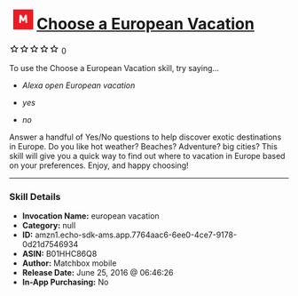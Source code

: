 # &nbsp;<img src="skill_icon" alt="Choose a European Vacation icon" width="36"> [Choose a European Vacation](http://alexa.amazon.com/#skills/amzn1.echo-sdk-ams.app.7764aac6-6ee0-4ce7-9178-0d21d7546934)
![0 stars](../../images/ic_star_border_black_18dp_1x.png)![0 stars](../../images/ic_star_border_black_18dp_1x.png)![0 stars](../../images/ic_star_border_black_18dp_1x.png)![0 stars](../../images/ic_star_border_black_18dp_1x.png)![0 stars](../../images/ic_star_border_black_18dp_1x.png) 0

To use the Choose a European Vacation skill, try saying...

* *Alexa open European vacation*

* *yes*

* *no*

Answer a handful of Yes/No questions to help discover exotic destinations in Europe. Do you like hot weather? Beaches? Adventure? big cities? This skill will give you a quick way to find out where to vacation in Europe based on your preferences. Enjoy, and happy choosing!

***

### Skill Details

* **Invocation Name:** european vacation
* **Category:** null
* **ID:** amzn1.echo-sdk-ams.app.7764aac6-6ee0-4ce7-9178-0d21d7546934
* **ASIN:** B01HHC86Q8
* **Author:** Matchbox mobile
* **Release Date:** June 25, 2016 @ 06:46:26
* **In-App Purchasing:** No
